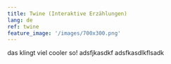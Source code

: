 ```yaml
---
title: Twine (Interaktive Erzählungen)
lang: de
ref: twine
feature_image: '/images/700x300.png'
---
```


das klingt viel cooler so!
adsfjkasdkf
adsfkasdlkflsadk
